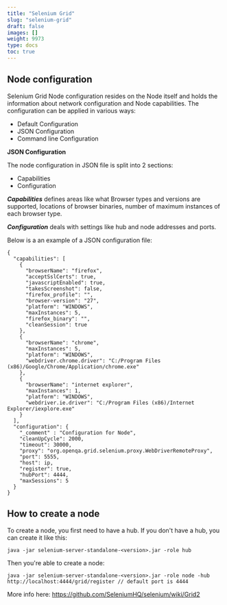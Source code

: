 ```yaml
---
title: "Selenium Grid"
slug: "selenium-grid"
draft: false
images: []
weight: 9973
type: docs
toc: true
---
```


## Node configuration
Selenium Grid Node configuration resides on the Node itself and holds the information about network configuration and Node capabilities. The configuration can be applied in various ways:

 - Default Configuration
 - JSON Configuration
 - Command line Configuration


**JSON Configuration**

The node configuration in JSON file is split into 2 sections:

 - Capabilities
 - Configuration

***Capabilities*** defines areas like what Browser types and versions are supported, locations of browser binaries, number of maximum instances of each browser type.

***Configuration*** deals with settings like hub and node addresses and ports. 

Below is a an example of a JSON configuration file:


    {
      "capabilities": [
        {
          "browserName": "firefox",
          "acceptSslCerts": true,
          "javascriptEnabled": true,
          "takesScreenshot": false,
          "firefox_profile": "",
          "browser-version": "27",
          "platform": "WINDOWS",
          "maxInstances": 5,
          "firefox_binary": "",
          "cleanSession": true 
        },
        {
          "browserName": "chrome",
          "maxInstances": 5,
          "platform": "WINDOWS",
          "webdriver.chrome.driver": "C:/Program Files (x86)/Google/Chrome/Application/chrome.exe"
        },
        {
          "browserName": "internet explorer",
          "maxInstances": 1,
          "platform": "WINDOWS",
          "webdriver.ie.driver": "C:/Program Files (x86)/Internet Explorer/iexplore.exe" 
        }
      ],
      "configuration": {
        "_comment" : "Configuration for Node",
        "cleanUpCycle": 2000,
        "timeout": 30000,
        "proxy": "org.openqa.grid.selenium.proxy.WebDriverRemoteProxy",
        "port": 5555,
        "host": ip,
        "register": true,
        "hubPort": 4444,
        "maxSessions": 5
      }
    }

## How to create a node
To create a node, you first need to have a hub. If you don't have a hub, you can create it like this:

    java -jar selenium-server-standalone-<version>.jar -role hub

Then you're able to create a node:

    java -jar selenium-server-standalone-<version>.jar -role node -hub http://localhost:4444/grid/register // default port is 4444

More info here: https://github.com/SeleniumHQ/selenium/wiki/Grid2


